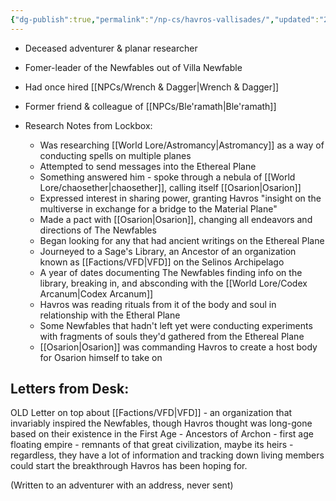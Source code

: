 ```yaml
---
{"dg-publish":true,"permalink":"/np-cs/havros-vallisades/","updated":"2024-12-22T22:21:20.801-06:00"}
---
```


- Deceased adventurer & planar researcher
- Fomer-leader of the Newfables out of Villa Newfable
- Had once hired [[NPCs/Wrench & Dagger\|Wrench & Dagger]]
- Former friend & colleague of [[NPCs/Ble'ramath\|Ble'ramath]]

- Research Notes from Lockbox:
	- Was researching [[World Lore/Astromancy\|Astromancy]] as a way of conducting spells on multiple planes
	- Attempted to send messages into the Ethereal Plane
	- Something answered him - spoke through a nebula of [[World Lore/chaosether\|chaosether]], calling itself [[Osarion\|Osarion]]
	- Expressed interest in sharing power, granting Havros "insight on the multiverse in exchange for a bridge to the Material Plane"
	- Made a pact with [[Osarion\|Osarion]], changing all endeavors and directions of The Newfables
	- Began looking for any that had ancient writings on the Ethereal Plane
	- Journeyed to a Sage's Library, an Ancestor of an organization known as [[Factions/VFD\|VFD]] on the Selinos Archipelago
	- A year of dates documenting The Newfables finding info on the library, breaking in, and absconding with the [[World Lore/Codex Arcanum\|Codex Arcanum]]
	- Havros was reading rituals from it of the body and soul in relationship with the Etheral Plane
	- Some Newfables that hadn't left yet were conducting experiments with fragments of souls they'd gathered from the Ethereal Plane
	- [[Osarion\|Osarion]] was commanding Havros to create a host body for Osarion himself to take on

## Letters from Desk:

OLD Letter on top about [[Factions/VFD\|VFD]] - an organization that invariably inspired the Newfables, though Havros thought was long-gone based on their existence in the First Age - Ancestors of Archon - first age floating empire - remnants of that great civilization, maybe its heirs - regardless, they have a lot of information and tracking down living members could start the breakthrough Havros has been hoping for.

(Written to an adventurer with an address, never sent)
